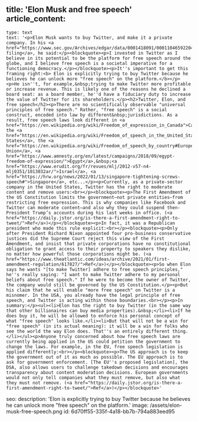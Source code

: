 title: 'Elon Musk and free speech'
article_content:
  -
    type: text
    text: '<p>Elon Musk wants to buy Twitter, and make it a private company. In his <a href="https://www.sec.gov/Archives/edgar/data/0001418091/000110465922045641/tm2212748d1_sc13da.htm">SEC filing</a>, he said:</p><blockquote><p>I invested in Twitter as I believe in its potential to be the platform for free speech around the globe, and I believe free speech is a societal imperative for a functioning democracy.</p></blockquote><p>It''s important to get this framing right:<b> Elon is explicitly trying to buy Twitter because he believes he can unlock more "free speech" on the platform.</b></p><p>He isn''t, for example,&nbsp;trying to make Twitter more profitable or increase revenue. This is likely one of the reasons he declined a board seat: as a board member, he''d have a fiduciary duty to increase the value of Twitter for its shareholders.</p><h2>Twitter, Elon, and free speech</h2><p>There are no scientifically observable "universal principles of free speech." Rather, "free speech" is a social construct, encoded into law by different&nbsp;jurisdictions. As a result, free speech laws look different in <a href="https://en.wikipedia.org/wiki/Freedom_of_expression_in_Canada">Canada</a>, the <a href="https://en.wikipedia.org/wiki/Freedom_of_speech_in_the_United_States">United States</a>, the <a href="https://en.wikipedia.org/wiki/Freedom_of_speech_by_country#Europe">European Union</a>, <a href="https://www.amnesty.org/en/latest/campaigns/2018/09/egypt-freedom-of-expression/">Egypt</a>,&nbsp;<a href="https://www.erudit.org/fr/revues/mlj/2012-v57-n4-mlj0351/1013032ar/">Israel</a>, <a href="https://hrw.org/news/2022/01/13/singapore-tightening-screws-speech#">Singapore</a>, etc...</p><p>Currently, as a private-sector company in the United States, Twitter has the right to moderate content and remove users:<br></p><blockquote><p>The First Amendment of the US Constitution limits the government—not private entities—from restricting free expression. This is why companies like Facebook and Twitter can moderate content—and also why they could suspend then-President Trump’s accounts during his last weeks in office. (<a href="https://daily.jstor.org/is-there-a-first-amendment-right-to-tweet/">Ref</a>)</p></blockquote><p>In fact, it was a Republican president who made this rule explicit:<br></p><blockquote><p>Only after President Richard Nixon appointed four pro-business conservative justices did the Supreme Court reject this view of the First Amendment, and insist that private corporations have no constitutional obligation to grant access to their property to speakers they dislike, no matter how powerful those corporations might be. (<a href="https://www.theatlantic.com/ideas/archive/2021/01/first-amendment-regulation/617827/">Ref</a>)</p></blockquote><p>So when Elon says he wants "[to make Twitter] adhere to free speech principles," he''s really saying: "I want to make Twitter adhere to my personal beliefs about free speech." If he were to become the owner of Twitter, the company would still be governed by the US Constitution.</p><p>But his claim that he will enable "more free speech" on Twitter is a misnomer. In the USA, you already have the legal principle of free speech, and Twitter is acting within those boundaries.<br></p><p>In summary:</p><ul><li>Elon has the right to buy Twitter (in the same way that other billionaires can buy media properties).&nbsp;</li><li>If he does buy it, he will be allowed to enforce his personal concept of what "free speech" looks like.</li><li>But that will not be a win for "free speech" (in its actual meaning): it will be a win for folks who see the world the way Elon does. That''s an entirely different thing.</li></ul><p>Anyone truly concerned about how free speech laws are currently being applied in the US could petition the government to change the laws. For example, in the EU, free speech legislation is applied differently:<br></p><blockquote><p>The US approach is to keep the government out of it as much as possible. The EU approach is to ask for government enforcement. [The EU''s proposed legislation], the DSA, also allows users to challenge takedown decisions and encourages transparency about content moderation decisions. European governments would not only tell companies what they must remove, but also what they must not remove. (<a href="https://daily.jstor.org/is-there-a-first-amendment-right-to-tweet/">Ref</a>)</p></blockquote>'
seo:
  description: 'Elon is explicitly trying to buy Twitter because he believes he can unlock more "free speech" on the platform.'
  image: /assets/elon-musk-free-speech.png
id: 6d70ff55-335f-4a18-bb7b-794a883eed95
